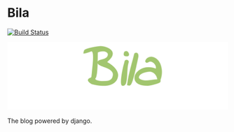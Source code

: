 # Bila
[![Build Status](https://travis-ci.com/Neulana/bila.svg?branch=master)](https://travis-ci.com/Neulana/bila)

![](./bila/static/images/logos/Bila.png)

The blog powered by django.

